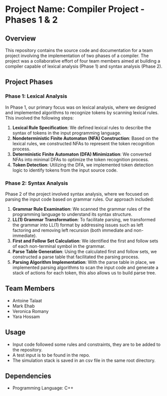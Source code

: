 # Project Name: Compiler Project - Phases 1 & 2

## Overview
This repository contains the source code and documentation for a team project involving the implementation of two phases of a compiler. The project was a collaborative effort of four team members aimed at building a compiler capable of lexical analysis (Phase 1) and syntax analysis (Phase 2).

## Project Phases

### Phase 1: Lexical Analysis
In Phase 1, our primary focus was on lexical analysis, where we designed and implemented algorithms to recognize tokens by scanning lexical rules. This involved the following steps:

1. **Lexical Rule Specification**: We defined lexical rules to describe the syntax of tokens in the input programming language.
2. **Nondeterministic Finite Automaton (NFA) Construction**: Based on the lexical rules, we constructed NFAs to represent the token recognition process.
3. **Deterministic Finite Automaton (DFA) Minimization**: We converted NFAs into minimal DFAs to optimize the token recognition process.
4. **Token Detection**: Utilizing the DFA, we implemented token detection logic to identify tokens from the input source code.

### Phase 2: Syntax Analysis
Phase 2 of the project involved syntax analysis, where we focused on parsing the input code based on grammar rules. Our approach included:

1. **Grammar Rule Examination**: We scanned the grammar rules of the programming language to understand its syntax structure.
2. **LL(1) Grammar Transformation**: To facilitate parsing, we transformed the grammar into LL(1) format by addressing issues such as left factoring and removing left recursion (both immediate and non-immediate).
3. **First and Follow Set Calculation**: We identified the first and follow sets of each non-terminal symbol in the grammar.
4. **Parse Table Generation**: Using the calculated first and follow sets, we constructed a parse table that facilitated the parsing process.
5. **Parsing Algorithm Implementation**: With the parse table in place, we implemented parsing algorithms to scan the input code and generate a stack of actions for each token, this also allows us to build parse tree.

## Team Members
- Antoine Talaat
- Mark Ehab
- Veronica Romany
- Yara Hossam

## Usage
- Input code followed some rules and constraints, they are to be added to the repository.
- A test input is to be found in the repo.
- The simulation stack is saved in an csv file in the same root directory.

## Dependencies
- Programming Language: C++

